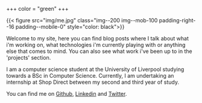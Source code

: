 +++
color = "green"
+++


{{< figure src="img/me.jpg" class="img--200 img--mob-100 padding-right--16 padding--mobile-0" style="color: black">}}


Welcome to my site, here you can find blog posts where I talk about what i'm working on, what technologies i'm currently playing with or anything else that comes to mind.
You can also see what work i've been up to in the 'projects' section.

I am a computer science student at the University of Liverpool studying towards a BSc in Computer Science. Currently, I am undertaking an internship at Shop Direct between my second and third year of study.

You can find me on [Github](https://github.com/alex-saunders), [Linkedin](https://www.linkedin.com/in/alexjrsaunders) and [Twitter](https://twitter.com/AlexJRsaunders).
